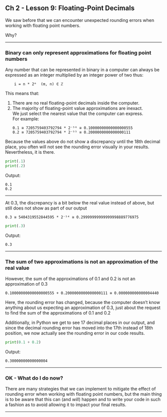 ## Ch 2 - Lesson 9: Floating-Point Decimals

We saw before that we can encounter unexpected rounding errors when
working with floating point numbers.

Why?

---

### Binary can only represent approximations for floating point numbers

Any number that can be represented in binary in a computer can always be 
expressed as an integer multiplied by an integer power of two thus:

```
    i = n * 2ᵐ	(m, n) ∈ ℤ
```

This means that:

1.	There are no real floating-point decimals inside the computer.
2.	The majority of floating-point value approximations are inexact.  
    We just select the nearest value that the computer can express.  
    For example:
    ```
    0.1	≅ 7205759403792794 * 2⁻⁵⁶ ≅ 0.10000000000000000555
    0.2	≅ 7205759403792794 * 2⁻⁵⁵ ≅ 0.2000000000000000111
    ```

Because the values above do not show a discrepancy until the 18th decimal 
place, you often will not see the rounding error visually in your results. 
Nevertheless, it is there.

``` python
print(.1)
print(.2)
```

Output:

```
0.1
0.2
```

---

At 0.3, the discrepancy is a bit below the real value instead of above, 
but still does not show as part of our output

```
0.3 ≅ 5404319552844595 * 2⁻⁵⁴ ≅ 0.29999999999999998889776975
```

```python
print(.3)
```

Output:

```
0.3
```

---

### The sum of two approximations is not an approximation of the real value

However, the sum of the approximations of 0.1 and 0.2 is not an 
approximation of 0.3

```
0.10000000000000000555 + 0.2000000000000000111 ≅ 0.000000000000004440
```

Here, the rounding error has changed, because the computer doesn’t know 
anything about us expecting an approximation of 0.3, just about the 
request to find the sum of the approximations of 0.1 and 0.2

Additionally, in Python we get to see 17 decimal places in our output, and 
since the decimal rounding error has moved into the 17th instead of 18th 
position, we now actually see the rounding error in our code results.

```python
print(0.1 + 0.2)
```

Output:

```
0.30000000000000004
```

---

### OK - What do I do now?

There are many strategies that we can implement to mitigate the effect of
rounding error when working with floating point numbers, but the main
thing is to be aware that this can (and *will*) happen and to write your 
code in such a fashion as to avoid allowing it to impact your final 
results.

---
